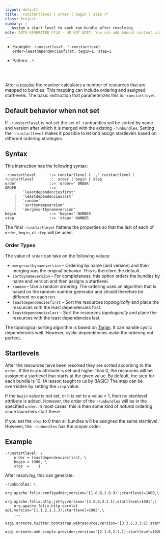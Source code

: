 ```yaml
---
layout: default
title: -runstartlevel ( order | begin | step )*
class: Project
summary: |
   Assign a start level to each run-bundle after resolving
note: AUTO-GENERATED FILE - DO NOT EDIT. You can add manual content via same filename in ext folder. 
---
```


- Example: `-runstartlevel: '-runstartlevel order=leastdependenciesfirst, begin=1, step=1`

- Pattern: `.*`

<!-- Manual content from: ext/runstartlevel.md --><br /><br />

After a [resolve][1] the resolver calculates a number of resources that are mapped to bundles. This mapping can
include ordering and assigned startlevels. The basic instruction that parameterizes this is `-runstartlevel`. 

## Default behavior when not set

If `-runstartlevel` is not set the set of -runbundles will be sorted by name and version after which it is merged with the existing
`-runbundles`. Setting the `-runstartlevel` makes it possible to let bnd assign startlevels based on different
ordering strategies.

## Syntax

This instruction has the following syntax:

    -runstartlevel      ::= runstartlevel ( ',' runstartlevel )
    runstartlevel       ::  order | begin | step
    order               ::= 'order=' ORDER
    ORDER               ::= 
            'leastdependenciesfirst' 
        |   'leastdependencieslast'
        |   'random'
        |   'sortbynameversion'
        |   'mergesortbynameversion'
    begin               ::= 'begin=' NUMBER
    step                ::= 'step=' NUMBER

The final `-runstartlevel` flattens the properties so that the last of each of `order`, `begin`, or `step` will be used.

### Order Types

The value of `order` can take on the following values:

* `mergesortbynameversion` – Ordering by name (and version) and then merging was the original behavior. This is therefore the default.
* `sortbynameversion` – For completeness, this option orders the bundles by name and version and then assigns a startlevel.
* `random` – Use a random ordering. The ordering uses an algorithm that is based on the random number generator and should therefore 
  be different on each run.
* `leastdependenciesfirst` – Sort the resources _topologically_ and place the resources with the least dependencies first.
* `leastdependencieslast` – Sort the resources _topologically_ and place the resources with the least dependencies last.

The topological sorting algorithm is based on [Tarjan][2]. It can handle cyclic dependencies well. However, cyclic dependencies
make the ordering not perfect.

## Startlevels

After the resources have been resolved they are sorted according to the `order`. If the `begin` attribute is set and
higher than 0, the resources will be assigned a startlevel that starts at the given value. By default, the step for each
bundle is 10. (A lesson taught to us by BASIC) The step can be overridden by setting the `step` value.

If the `begin` value is not set, or it is set to a value < 1, then no startlevel attribute is added. However, the
order of the `-runbundles` will be in the specified `order`. In most cases, this is then some kind of _natural_ ordering
since launchers start these 

If you set the `step` to 0 then all bundles will be assigned the same startlevel. However, the `-runbundles` has the proper 
order. 

## Example

    -runstartlevel: \
        order = leastdependenciesfirst, \
        begin = 1000, \
        step  =    1

After resolving, this can generate:

	-runbundles: \
		org.apache.felix.configadmin;version='[1.8.8,1.8.9)';startlevel=1000,\
		org.apache.felix.http.jetty;version='[3.2.0,3.2.1);startlevel=1001',\
		org.apache.felix.http.servlet-api;version='[1.1.2,1.1.3);startlevel=1002',\
		...
		osgi.enroute.twitter.bootstrap.webresource;version='[3.3.5,3.3.6);startlevel=1019',\
		osgi.enroute.web.simple.provider;version='[2.1.0,2.1.1);startlevel=1020'

[1]: /chapters/250-resolving.html
[2]: https://en.wikipedia.org/wiki/Tarjan%27s_strongly_connected_components_algorithm
